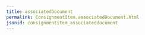 ```yaml
---
title: associatedDocument
permalink: ConsignmentItem.associatedDocument.html
jsonid: consignmentitem_associateddocument
---
```


